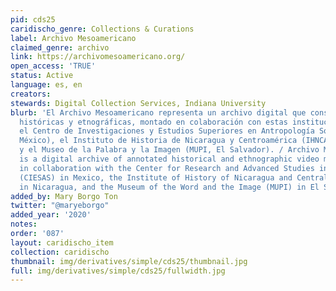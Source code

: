 ```yaml
---
pid: cds25
caridischo_genre: Collections & Curations
label: Archivo Mesoamericano
claimed_genre: archivo
link: https://archivomesoamericano.org/
open_access: 'TRUE'
status: Active
language: es, en
creators: 
stewards: Digital Collection Services, Indiana University
blurb: 'El Archivo Mesoamericano representa un archivo digital que consiste de grabaciones
  históricas y etnográficas, montado en colaboración con estas instituciones respectivas:
  el Centro de Investigaciones y Estudios Superiores en Antropología Social (CIESAS,
  México), el Instituto de Historia de Nicaragua y Centroamérica (IHNCA, Nicaragua),
  y el Museo de la Palabra y la Imagen (MUPI, El Salvador). / Archivo Mesoamericano
  is a digital archive of annotated historical and ethnographic video materials created
  in collaboration with the Center for Research and Advanced Studies in Social Anthropology
  (CIESAS) in Mexico, the Institute of History of Nicaragua and Central America (IHNCA)
  in Nicaragua, and the Museum of the Word and the Image (MUPI) in El Salvador. '
added_by: Mary Borgo Ton
twitter: "@maryeborgo"
added_year: '2020'
notes: 
order: '087'
layout: caridischo_item
collection: caridischo
thumbnail: img/derivatives/simple/cds25/thumbnail.jpg
full: img/derivatives/simple/cds25/fullwidth.jpg
---
```

